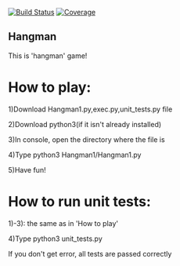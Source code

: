 [![Build Status][travis-badge]][travis-url]
[![Coverage][coverage-image]][coverage-url]

## Hangman
This is 'hangman' game!

# How to play:
 
1)Download Hangman1.py,exec.py,unit_tests.py file

2)Download python3(if it isn't already installed)

3)In console, open the directory where the file is

4)Type python3 Hangman1/Hangman1.py

5)Have fun!

###
# How to run unit tests:
 
1)-3): the same as in 'How to play'

4)Type python3 unit_tests.py

If you don't get error, all tests are passed correctly

[travis-url]: https://travis-ci.org/dimakarp1996/Hangman1
[travis-badge]: https://travis-ci.org/dimakarp1996/Hangman1.svg?branch=master
[coverage-image]: https://codecov.io/gh/dimakarp1996/Hangman1/branch/master/graph/badge.svg
[coverage-url]: https://codecov.io/gh/dimakarp1996/Hangman1
